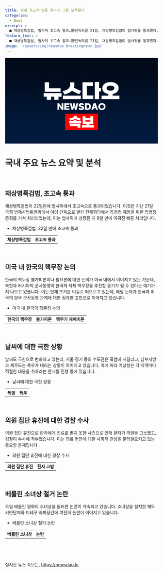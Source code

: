 ```yaml
---
title: 세계 최고의 영웅 우리가 그를 모욕했다
categories:
  - News
excerpt: >
  ■ 채상병특검법, 법사위 초고속 통과…野단독의결 21일, 채상병특검법이 법사위를 통과했다. 민주당 박찬대 의원이 대표발의한 22일 만에 초고속 처리되며 야당 단독으로 처리됐다. [전문보기: https://www.yna.co.kr/view/AKR20240621168851001]  ■ 미국서 韓 핵무장 불가피론·핵재배치론 논의 북·러 핵관련 조약에 따라 한국의 핵무장 불가피론을 제기하는 목소리가 미국 내에서 높아지고 있다. 트럼프 행정에서 한반도 정책을 담당했던 전 국가안보회의관은 한국 자체 핵무장을 암시하기도. [전문보기: https://www.yna.co.kr/view/AKR20240622014500071]  ■ 美 항공모함 루즈벨트함 부산작전기지 입항 한국·미국·일본의 프리덤 에지 군사훈련 참여를 위해 미국 항공모함 루즈벨트함이 부산작전기지에 입항했다. 이번 방한은 7개월 만이다. [전문보기: https://www.yna.co.kr/view/AKR20240622017500051]  - 이어서 요약문의 나머지 문단을 추가해주시면 좋겠습니다.
feature_text: >
  ■ 채상병특검법, 법사위 초고속 통과…野단독의결 21일, 채상병특검법이 법사위를 통과했다. 민주당 박찬대 의원이 대표발의한 22일 만에 초고속 처리되며 야당 단독으로 처리됐다. [전문보기: https://www.yna.co.kr/view/AKR20240621168851001]  ■ 미국서 韓 핵무장 불가피론·핵재배치론 논의 북·러 핵관련 조약에 따라 한국의 핵무장 불가피론을 제기하는 목소리가 미국 내에서 높아지고 있다. 트럼프 행정에서 한반도 정책을 담당했던 전 국가안보회의관은 한국 자체 핵무장을 암시하기도. [전문보기: https://www.yna.co.kr/view/AKR20240622014500071]  ■ 美 항공모함 루즈벨트함 부산작전기지 입항 한국·미국·일본의 프리덤 에지 군사훈련 참여를 위해 미국 항공모함 루즈벨트함이 부산작전기지에 입항했다. 이번 방한은 7개월 만이다. [전문보기: https://www.yna.co.kr/view/AKR20240622017500051]  - 이어서 요약문의 나머지 문단을 추가해주시면 좋겠습니다.
image: '/assets/img/newsdao_breakingnews.jpg'
---
```


<p><img src="/assets/img/newsdao_breakingnews.jpg" alt="koreaapp 속보" /></p>

<h1 data-ke-size="size26">국내 주요 뉴스 요약 및 분석</h1>

<p data-ke-size="size16">&nbsp;</p>

<h2 data-ke-size="size26">채상병특검법, 초고속 통과</h2>

<p data-ke-size="size16">채상병특검법이 22일만에 법사위에서 초고속으로 통과되었습니다. 이것은 지난 21일 국회 법제사법위원회에서 야당 단독으로 열린 전체회의에서 특검법 제정을 위한 입법청문회를 거쳐 처리되었는데, 이는 법사위에 상정된 지 9일 만에 이뤄진 빠른 처리입니다. </p>

<ul>
<li>채상병특검법, 22일 만에 초고속 통과</li>
</ul>

<table>
<tbody>
<tr>
<td style="text-align: center; height: 17px;"><b>채상병특검법</b></td>
<td style="text-align: center; height: 17px;"><b>초고속 통과</b></td>
</tr>
</tbody>
</table>

<p data-ke-size="size16">&nbsp;</p>

<h2 data-ke-size="size26">미국 내 한국의 핵무장 논의</h2>

<p data-ke-size="size16">한국의 핵무장 불가피론이나 필요론에 대한 논의가 미국 내에서 이어지고 있는 가운데, 북한과 러시아의 군사동맹이 한국의 자체 핵무장을 추진할 동기가 될 수 있다는 얘기까지 나오고 있습니다. 이는 현재 뜨거운 이슈로 떠오르고 있는데, 해당 논의가 한국과 미국의 양국 군사동맹 관계에 대한 심각한 고민으로 이어지고 있습니다. </p>

<ul>
<li>미국 내 한국의 핵무장 논의</li>
</ul>

<table>
<tbody>
<tr>
<td style="text-align: center; height: 17px;"><b>한국의 핵무장</b></td>
<td style="text-align: center; height: 17px;"><b>불가피론</b></td>
<td style="text-align: center; height: 17px;"><b>핵무기 재배치론</b></td>
</tr>
</tbody>
</table>

<p data-ke-size="size16">&nbsp;</p>

<h2 data-ke-size="size26">날씨에 대한 극한 상황</h2>

<p data-ke-size="size16">날씨도 극한으로 변화하고 있는데, 서울·경기 등의 수도권은 폭염에 시달리고, 남부지방과 제주도는 폭우가 내리는 상황이 이어지고 있습니다. 이에 따라 기상청은 각 지역마다 적절한 대응을 취하라는 안내를 진행 중에 있습니다.</p>

<ul>
<li>날씨에 대한 극한 상황</li>
</ul>

<table>
<tbody>
<tr>
<td style="text-align: center; height: 17px;"><b>폭염</b></td>
<td style="text-align: center; height: 17px;"><b>폭우</b></td>
</tr>
</tbody>
</table>

<p data-ke-size="size16">&nbsp;</p>

<h2 data-ke-size="size26">의원 집단 휴진에 대한 경찰 수사</h2>

<p data-ke-size="size16">의원 집단 휴진으로 환자에게 진료를 받지 못한 사건으로 인해 환자가 의원을 고소했고, 경찰이 수사에 착수했습니다. 이는 의료 현안에 대한 사회적 관심을 불러일으키고 있는 중요한 문제입니다.</p>

<ul>
<li>의원 집단 휴진에 대한 경찰 수사</li>
</ul>

<table>
<tbody>
<tr>
<td style="text-align: center; height: 17px;"><b>의원 집단 휴진</b></td>
<td style="text-align: center; height: 17px;"><b>환자 고발</b></td>
</tr>
</tbody>
</table>

<p data-ke-size="size16">&nbsp;</p>

<h2 data-ke-size="size26">베를린 소녀상 철거 논란</h2>

<p data-ke-size="size16">독일 베를린 평화의 소녀상을 둘러싼 논란이 계속되고 있습니다. 소녀상을 설치한 재독시민단체와 미테구 좌파당간에 여전히 논란이 이어지고 있습니다. </p>

<ul>
<li>베를린 소녀상 철거 논란</li>
</ul>

<table>
<tbody>
<tr>
<td style="text-align: center; height: 17px;"><b>베를린 소녀상</b></td>
<td style="text-align: center; height: 17px;"><b>논란</b></td>
</tr>
</tbody>
</table>

<p data-ke-size="size16">&nbsp;</p>

<p data-ke-size="size16">&nbsp;</p>
실시간 뉴스 속보는, <a href="https://newsdao.kr" rel="dofollow">https://newsdao.kr</a>


